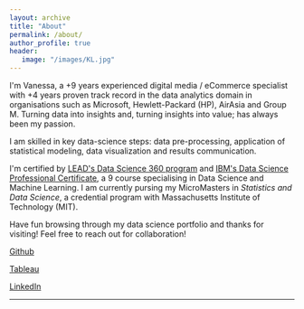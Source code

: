 ```yaml
---
layout: archive
title: "About"
permalink: /about/
author_profile: true
header:
   image: "/images/KL.jpg"
---
```


I'm Vanessa, a +9 years experienced digital media / eCommerce specialist with +4 years proven track record in the data analytics domain in organisations such as Microsoft, Hewlett-Packard (HP), AirAsia and Group M. Turning data into insights and, turning insights into value; has always been my passion. 

I am skilled in key data-science steps: data pre-processing, application of statistical modeling, data visualization and results communication. 

I'm certified by [LEAD's Data Science 360 program](https://drive.google.com/file/d/1vampVS6D48Lu1LdUm8_HOpgf3swUv8N-/view) and [IBM's Data Science Professional Certificate](https://www.coursera.org/account/accomplishments/specialization/95MKH4XSL2XA), a 9 course specialising in Data Science and Machine Learning. I am currently pursing my MicroMasters in *Statistics and Data Science*, a credential program with Massachusetts Institute of Technology (MIT).

Have fun browsing through my data science portfolio and thanks for visiting! Feel free to reach out for collaboration!

[Github](https://github.com/vanessamiranda)

[Tableau](https://public.tableau.com/profile/vanessa.miranda)

[LinkedIn](http://www.linkedin.com/in/vanessamiranda)


 


---